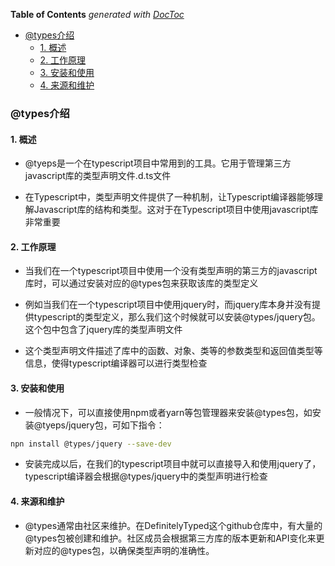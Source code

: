 <!-- START doctoc generated TOC please keep comment here to allow auto update -->
<!-- DON'T EDIT THIS SECTION, INSTEAD RE-RUN doctoc TO UPDATE -->
**Table of Contents**  *generated with [DocToc](https://github.com/thlorenz/doctoc)*

- [@types介绍](#types%E4%BB%8B%E7%BB%8D)
  - [1. 概述](#1-%E6%A6%82%E8%BF%B0)
  - [2. 工作原理](#2-%E5%B7%A5%E4%BD%9C%E5%8E%9F%E7%90%86)
  - [3. 安装和使用](#3-%E5%AE%89%E8%A3%85%E5%92%8C%E4%BD%BF%E7%94%A8)
  - [4. 来源和维护](#4-%E6%9D%A5%E6%BA%90%E5%92%8C%E7%BB%B4%E6%8A%A4)

<!-- END doctoc generated TOC please keep comment here to allow auto update -->

### @types介绍

#### 1. 概述

- @tyeps是一个在typescript项目中常用到的工具。它用于管理第三方javascript库的类型声明文件.d.ts文件

- 在Typescript中，类型声明文件提供了一种机制，让Typescript编译器能够理解Javascript库的结构和类型。这对于在Typescript项目中使用javascript库非常重要

#### 2. 工作原理

- 当我们在一个typescript项目中使用一个没有类型声明的第三方的javascript库时，可以通过安装对应的@types包来获取该库的类型定义

- 例如当我们在一个typescript项目中使用jquery时，而jquery库本身并没有提供typescript的类型定义，那么我们这个时候就可以安装@types/jquery包。这个包中包含了jquery库的类型声明文件

- 这个类型声明文件描述了库中的函数、对象、类等的参数类型和返回值类型等信息，使得typescript编译器可以进行类型检查

#### 3. 安装和使用

- 一般情况下，可以直接使用npm或者yarn等包管理器来安装@types包，如安装@tyeps/jquery包，可如下指令：

```bash
npn install @types/jquery --save-dev
```

- 安装完成以后，在我们的typescript项目中就可以直接导入和使用jquery了，typescript编译器会根据@types/jquery中的类型声明进行检查

#### 4. 来源和维护

- @types通常由社区来维护。在DefinitelyTyped这个github仓库中，有大量的@types包被创建和维护。社区成员会根据第三方库的版本更新和API变化来更新对应的@types包，以确保类型声明的准确性。